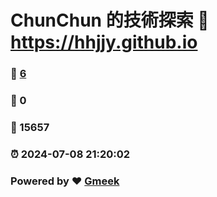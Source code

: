 # ChunChun 的技術探索 :link: https://hhjjy.github.io 
### :page_facing_up: [6](https://hhjjy.github.io/tag.html) 
### :speech_balloon: 0 
### :hibiscus: 15657 
### :alarm_clock: 2024-07-08 21:20:02 
### Powered by :heart: [Gmeek](https://github.com/Meekdai/Gmeek)

